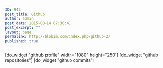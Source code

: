 ```yaml
---
ID: 942
post_title: Github
author: admin
post_date: 2015-08-14 07:30:41
post_excerpt: ""
layout: page
permalink: http://blobim.com/index.php/github-2/
published: true
---
```

[do_widget "github profile" width="1080" height="250"]
[do_widget "github repositories"]
[do_widget "github commits"]